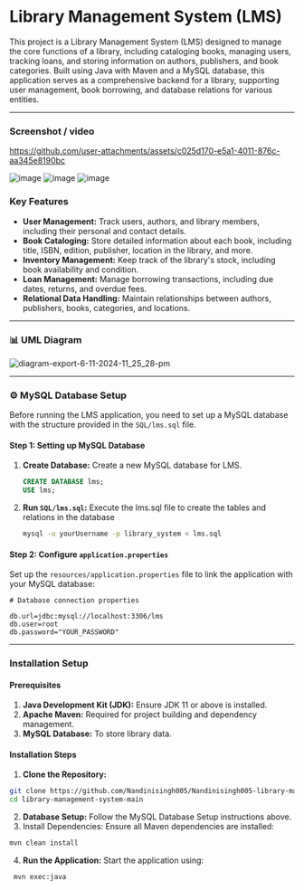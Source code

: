 # Library Management System (LMS)


This project is a Library Management System (LMS) designed to manage the core functions of a library, including cataloging books, managing users, tracking loans, and storing information on authors, publishers, and book categories. Built using Java with Maven and a MySQL database, this application serves as a comprehensive backend for a library, supporting user management, book borrowing, and database relations for various entities.

---

### Screenshot / video

https://github.com/user-attachments/assets/c025d170-e5a1-4011-876c-aa345e8190bc

![image](https://github.com/user-attachments/assets/42fec7ae-5bc3-4cc6-82d8-468593f2f5fa)
![image](https://github.com/user-attachments/assets/3a9db534-2054-452f-aecf-e653c32e903f)
![image](https://github.com/user-attachments/assets/2c7a6e97-6e99-41c9-9094-0aa9fc083df3)

### Key Features

- **User Management:** Track users, authors, and library members, including their personal and contact details.
- **Book Cataloging:** Store detailed information about each book, including title, ISBN, edition, publisher, location in the library, and more.
- **Inventory Management:** Keep track of the library's stock, including book availability and condition.
- **Loan Management:** Manage borrowing transactions, including due dates, returns, and overdue fees.
- **Relational Data Handling:** Maintain relationships between authors, publishers, books, categories, and locations.

---

### 📊 UML Diagram

![diagram-export-6-11-2024-11_25_28-pm](https://github.com/user-attachments/assets/6cc5806e-3766-4e3e-8fcf-44b0feae5a9f)

---

### ⚙️ MySQL Database Setup
Before running the LMS application, you need to set up a MySQL database with the structure provided in the `SQL/lms.sql` file.

#### Step 1: Setting up MySQL Database
1. **Create Database:** Create a new MySQL database for LMS.
    ```sql
    CREATE DATABASE lms;
    USE lms;
    ```
2. **Run `SQL/lms.sql`:** Execute the lms.sql file to create the tables and relations in the database
    ```bash
    mysql -u yourUsername -p library_system < lms.sql
    ```
    
 #### Step 2: Configure `application.properties`
 Set up the `resources/application.properties` file to link the application with your MySQL database:
 ```properties
# Database connection properties

db.url=jdbc:mysql://localhost:3306/lms
db.user=root
db.password="YOUR_PASSWORD"
```

---

### Installation Setup

#### Prerequisites
1. **Java Development Kit (JDK):** Ensure JDK 11 or above is installed.
2. **Apache Maven:** Required for project building and dependency management.
3. **MySQL Database:** To store library data.

#### Installation Steps

1. **Clone the Repository:**
  ```bash
  git clone https://github.com/Nandinisingh005/Nandinisingh005-library-management-system.git
  cd library-management-system-main
  ```
2. **Database Setup:** Follow the MySQL Database Setup instructions above.
3. Install Dependencies: Ensure all Maven dependencies are installed:
  ```bash
  mvn clean install
  ```
4. **Run the Application:** Start the application using:
 ```bash
  mvn exec:java
  ```

